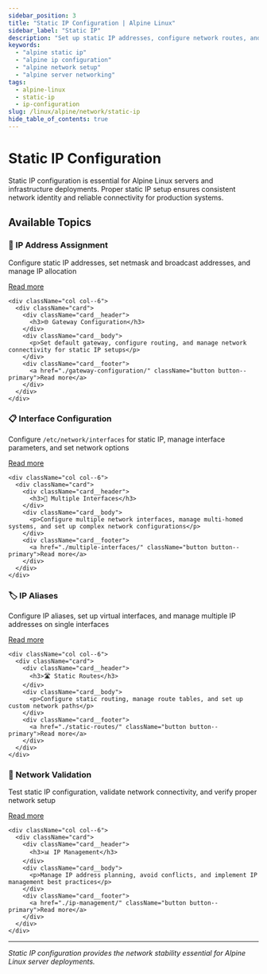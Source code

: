 ```yaml
---
sidebar_position: 3
title: "Static IP Configuration | Alpine Linux"
sidebar_label: "Static IP"
description: "Set up static IP addresses, configure network routes, and manage IP allocation for Alpine Linux servers."
keywords:
  - "alpine static ip"
  - "alpine ip configuration"
  - "alpine network setup"
  - "alpine server networking"
tags:
  - alpine-linux
  - static-ip
  - ip-configuration
slug: /linux/alpine/network/static-ip
hide_table_of_contents: true
---
```


# Static IP Configuration

Static IP configuration is essential for Alpine Linux servers and infrastructure deployments. Proper static IP setup ensures consistent network identity and reliable connectivity for production systems.

## Available Topics

<div className="container">
  <div className="row">
    <div className="col col--6">
      <div className="card">
        <div className="card__header">
          <h3>🔢 IP Address Assignment</h3>
        </div>
        <div className="card__body">
          <p>Configure static IP addresses, set netmask and broadcast addresses, and manage IP allocation</p>
        </div>
        <div className="card__footer">
          <a href="./ip-address-assignment/" className="button button--primary">Read more</a>
        </div>
      </div>
    </div>
    
    <div className="col col--6">
      <div className="card">
        <div className="card__header">
          <h3>🌐 Gateway Configuration</h3>
        </div>
        <div className="card__body">
          <p>Set default gateway, configure routing, and manage network connectivity for static IP setups</p>
        </div>
        <div className="card__footer">
          <a href="./gateway-configuration/" className="button button--primary">Read more</a>
        </div>
      </div>
    </div>
  </div>

  <div className="row">
    <div className="col col--6">
      <div className="card">
        <div className="card__header">
          <h3>📋 Interface Configuration</h3>
        </div>
        <div className="card__body">
          <p>Configure <code>/etc/network/interfaces</code> for static IP, manage interface parameters, and set network options</p>
        </div>
        <div className="card__footer">
          <a href="./interface-configuration/" className="button button--primary">Read more</a>
        </div>
      </div>
    </div>
    
    <div className="col col--6">
      <div className="card">
        <div className="card__header">
          <h3>🔗 Multiple Interfaces</h3>
        </div>
        <div className="card__body">
          <p>Configure multiple network interfaces, manage multi-homed systems, and set up complex network configurations</p>
        </div>
        <div className="card__footer">
          <a href="./multiple-interfaces/" className="button button--primary">Read more</a>
        </div>
      </div>
    </div>
  </div>

  <div className="row">
    <div className="col col--6">
      <div className="card">
        <div className="card__header">
          <h3>🏷️ IP Aliases</h3>
        </div>
        <div className="card__body">
          <p>Configure IP aliases, set up virtual interfaces, and manage multiple IP addresses on single interfaces</p>
        </div>
        <div className="card__footer">
          <a href="./ip-aliases/" className="button button--primary">Read more</a>
        </div>
      </div>
    </div>
    
    <div className="col col--6">
      <div className="card">
        <div className="card__header">
          <h3>🛣️ Static Routes</h3>
        </div>
        <div className="card__body">
          <p>Configure static routing, manage route tables, and set up custom network paths</p>
        </div>
        <div className="card__footer">
          <a href="./static-routes/" className="button button--primary">Read more</a>
        </div>
      </div>
    </div>
  </div>

  <div className="row">
    <div className="col col--6">
      <div className="card">
        <div className="card__header">
          <h3>🔧 Network Validation</h3>
        </div>
        <div className="card__body">
          <p>Test static IP configuration, validate network connectivity, and verify proper network setup</p>
        </div>
        <div className="card__footer">
          <a href="./network-validation/" className="button button--primary">Read more</a>
        </div>
      </div>
    </div>
    
    <div className="col col--6">
      <div className="card">
        <div className="card__header">
          <h3>📊 IP Management</h3>
        </div>
        <div className="card__body">
          <p>Manage IP address planning, avoid conflicts, and implement IP management best practices</p>
        </div>
        <div className="card__footer">
          <a href="./ip-management/" className="button button--primary">Read more</a>
        </div>
      </div>
    </div>
  </div>
</div>

---

*Static IP configuration provides the network stability essential for Alpine Linux server deployments.*